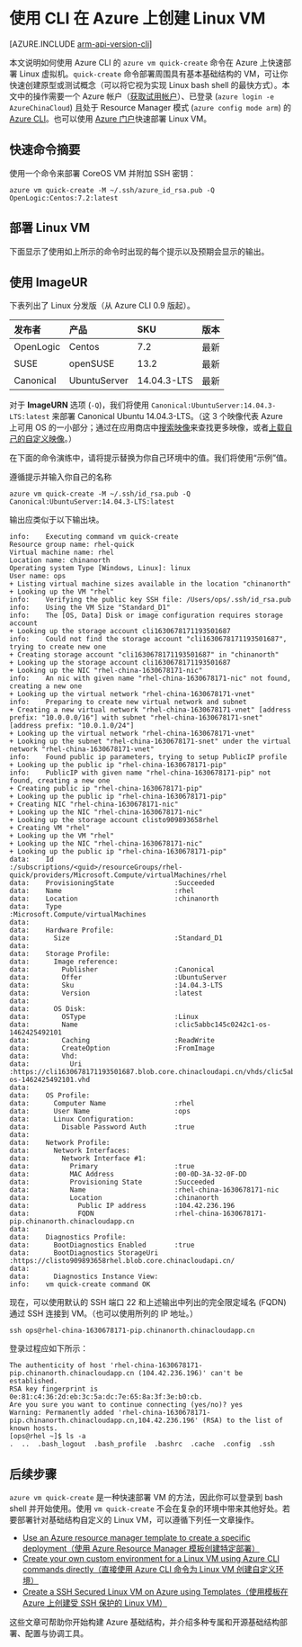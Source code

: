 <!-- ARM: tested -->

<properties
   pageTitle="使用 CLI 在 Azure 上创建 Linux VM | Azure"
   description="使用 CLI 在 Azure 上创建 Linux VM。"
   services="virtual-machines-linux"
   documentationCenter=""
   authors="vlivech"
   manager="timlt"
   editor=""/>

<tags
	ms.service="virtual-machines-linux"
	ms.date="05/03/2016"
	wacn.date="06/27/2016"/>


# 使用 CLI 在 Azure 上创建 Linux VM

[AZURE.INCLUDE [arm-api-version-cli](../includes/arm-api-version-cli.md)]

本文说明如何使用 Azure CLI 的 `azure vm quick-create` 命令在 Azure 上快速部署 Linux 虚拟机。`quick-create` 命令部署周围具有基本基础结构的 VM，可让你快速创建原型或测试概念（可以将它视为实现 Linux bash shell 的最快方式）。本文中的操作需要一个 Azure 帐户（[获取试用帐户](/pricing/1rmb-trial/)）、已登录 (`azure login -e AzureChinaCloud`) 且处于 Resource Manager 模式 (`azure config mode arm`) 的 [Azure CLI](/documentation/articles/xplat-cli-install)。也可以使用 [Azure 门户](/documentation/articles/virtual-machines-linux-quick-create-portal)快速部署 Linux VM。

## 快速命令摘要

使用一个命令来部署 CoreOS VM 并附加 SSH 密钥：

	azure vm quick-create -M ~/.ssh/azure_id_rsa.pub -Q OpenLogic:Centos:7.2:latest

## 部署 Linux VM

下面显示了使用如上所示的命令时出现的每个提示以及预期会显示的输出。

## 使用 ImageUR

下表列出了 Linux 分发版（从 Azure CLI 0.9 版起）。

| 发布者 | 产品 | SKU | 版本 |
|:----------|:-------------|:------------|:--------|
| OpenLogic | Centos | 7\.2 | 最新 |
| SUSE | openSUSE | 13\.2 | 最新 |
| Canonical | UbuntuServer | 14\.04.3-LTS | 最新 |



对于 **ImageURN** 选项 (`-Q`)，我们将使用 `Canonical:UbuntuServer:14.04.3-LTS:latest` 来部署 Canonical Ubuntu 14.04.3-LTS。（这 3 个映像代表 Azure 上可用 OS 的一小部分；通过在应用商店中[搜索映像](/documentation/articles/virtual-machines-linux-cli-ps-findimage)来查找更多映像，或者[上载自己的自定义映像](/documentation/articles/virtual-machines-linux-create-upload-generic)。）

在下面的命令演练中，请将提示替换为你自己环境中的值。我们将使用“示例”值。

遵循提示并输入你自己的名称

	azure vm quick-create -M ~/.ssh/id_rsa.pub -Q Canonical:UbuntuServer:14.04.3-LTS:latest

输出应类似于以下输出块。

	info:    Executing command vm quick-create
	Resource group name: rhel-quick
	Virtual machine name: rhel
	Location name: chinanorth
	Operating system Type [Windows, Linux]: linux
	User name: ops
	+ Listing virtual machine sizes available in the location "chinanorth"
	+ Looking up the VM "rhel"
	info:    Verifying the public key SSH file: /Users/ops/.ssh/id_rsa.pub
	info:    Using the VM Size "Standard_D1"
	info:    The [OS, Data] Disk or image configuration requires storage account
	+ Looking up the storage account cli1630678171193501687
	info:    Could not find the storage account "cli1630678171193501687", trying to create new one
	+ Creating storage account "cli1630678171193501687" in "chinanorth"
	+ Looking up the storage account cli1630678171193501687
	+ Looking up the NIC "rhel-china-1630678171-nic"
	info:    An nic with given name "rhel-china-1630678171-nic" not found, creating a new one
	+ Looking up the virtual network "rhel-china-1630678171-vnet"
	info:    Preparing to create new virtual network and subnet
	+ Creating a new virtual network "rhel-china-1630678171-vnet" [address prefix: "10.0.0.0/16"] with subnet "rhel-china-1630678171-snet" [address prefix: "10.0.1.0/24"]
	+ Looking up the virtual network "rhel-china-1630678171-vnet"
	+ Looking up the subnet "rhel-china-1630678171-snet" under the virtual network "rhel-china-1630678171-vnet"
	info:    Found public ip parameters, trying to setup PublicIP profile
	+ Looking up the public ip "rhel-china-1630678171-pip"
	info:    PublicIP with given name "rhel-china-1630678171-pip" not found, creating a new one
	+ Creating public ip "rhel-china-1630678171-pip"
	+ Looking up the public ip "rhel-china-1630678171-pip"
	+ Creating NIC "rhel-china-1630678171-nic"
	+ Looking up the NIC "rhel-china-1630678171-nic"
	+ Looking up the storage account clisto909893658rhel
	+ Creating VM "rhel"
	+ Looking up the VM "rhel"
	+ Looking up the NIC "rhel-china-1630678171-nic"
	+ Looking up the public ip "rhel-china-1630678171-pip"
	data:    Id                              :/subscriptions/<guid>/resourceGroups/rhel-quick/providers/Microsoft.Compute/virtualMachines/rhel
	data:    ProvisioningState               :Succeeded
	data:    Name                            :rhel
	data:    Location                        :chinanorth
	data:    Type                            :Microsoft.Compute/virtualMachines
	data:
	data:    Hardware Profile:
	data:      Size                          :Standard_D1
	data:
	data:    Storage Profile:
	data:      Image reference:
	data:        Publisher                   :Canonical
	data:        Offer                       :UbuntuServer
	data:        Sku                         :14.04.3-LTS
	data:        Version                     :latest
	data:
	data:      OS Disk:
	data:        OSType                      :Linux
	data:        Name                        :clic5abbc145c0242c1-os-1462425492101
	data:        Caching                     :ReadWrite
	data:        CreateOption                :FromImage
	data:        Vhd:
	data:          Uri                       :https://cli1630678171193501687.blob.core.chinacloudapi.cn/vhds/clic5abbc145c0242c1-os-1462425492101.vhd
	data:
	data:    OS Profile:
	data:      Computer Name                 :rhel
	data:      User Name                     :ops
	data:      Linux Configuration:
	data:        Disable Password Auth       :true
	data:
	data:    Network Profile:
	data:      Network Interfaces:
	data:        Network Interface #1:
	data:          Primary                   :true
	data:          MAC Address               :00-0D-3A-32-0F-DD
	data:          Provisioning State        :Succeeded
	data:          Name                      :rhel-china-1630678171-nic
	data:          Location                  :chinanorth
	data:            Public IP address       :104.42.236.196
	data:            FQDN                    :rhel-china-1630678171-pip.chinanorth.chinacloudapp.cn
	data:
	data:    Diagnostics Profile:
	data:      BootDiagnostics Enabled       :true
	data:      BootDiagnostics StorageUri    :https://clisto909893658rhel.blob.core.chinacloudapi.cn/
	data:
	data:      Diagnostics Instance View:
	info:    vm quick-create command OK

现在，可以使用默认的 SSH 端口 22 和上述输出中列出的完全限定域名 (FQDN) 通过 SSH 连接到 VM。（也可以使用所列的 IP 地址。）

	ssh ops@rhel-china-1630678171-pip.chinanorth.chinacloudapp.cn

登录过程应如下所示：

	The authenticity of host 'rhel-china-1630678171-pip.chinanorth.chinacloudapp.cn (104.42.236.196)' can't be established.
	RSA key fingerprint is 0e:81:c4:36:2d:eb:3c:5a:dc:7e:65:8a:3f:3e:b0:cb.
	Are you sure you want to continue connecting (yes/no)? yes
	Warning: Permanently added 'rhel-china-1630678171-pip.chinanorth.chinacloudapp.cn,104.42.236.196' (RSA) to the list of known hosts.
	[ops@rhel ~]$ ls -a
	.  ..  .bash_logout  .bash_profile  .bashrc  .cache  .config  .ssh

## 后续步骤

`azure vm quick-create` 是一种快速部署 VM 的方法，因此你可以登录到 bash shell 并开始使用。使用 `vm quick-create` 不会在复杂的环境中带来其他好处。若要部署针对基础结构自定义的 Linux VM，可以遵循下列任一文章操作。

- [Use an Azure resource manager template to create a specific deployment（使用 Azure Resource Manager 模板创建特定部署）](/documentation/articles/virtual-machines-linux-cli-deploy-templates)
- [Create your own custom environment for a Linux VM using Azure CLI commands directly（直接使用 Azure CLI 命令为 Linux VM 创建自定义环境）](/documentation/articles/virtual-machines-linux-create-cli-complete)
- [Create a SSH Secured Linux VM on Azure using Templates（使用模板在 Azure 上创建受 SSH 保护的 Linux VM）](/documentation/articles/virtual-machines-linux-create-ssh-secured-vm-from-template)

这些文章可帮助你开始构建 Azure 基础结构，并介绍多种专属和开源基础结构部署、配置与协调工具。

<!---HONumber=Mooncake_0620_2016-->